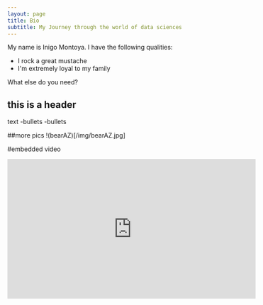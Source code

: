 ```yaml
---
layout: page
title: Bio
subtitle: My Journey through the world of data sciences
---
```


My name is Inigo Montoya. I have the following qualities:

- I rock a great mustache
- I'm extremely loyal to my family

What else do you need?

## this is a header

text
-bullets
-bullets

##more pics
!(bearAZ)[/img/bearAZ.jpg]

#embedded video
<iframe width="560" height="315" src="https://www.youtube.com/embed/4-WeO2wKeg4" frameborder="0" allow="accelerometer; autoplay; encrypted-media; gyroscope; picture-in-picture" allowfullscreen></iframe>
